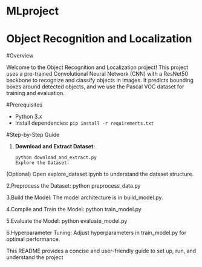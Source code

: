 # MLproject
# Object Recognition and Localization

#Overview

Welcome to the Object Recognition and Localization project! This project uses a pre-trained Convolutional Neural Network (CNN) with a ResNet50 backbone to recognize and classify objects in images. It predicts bounding boxes around detected objects, and we use the Pascal VOC dataset for training and evaluation.

#Prerequisites

- Python 3.x
- Install dependencies: `pip install -r requirements.txt`

#Step-by-Step Guide

1. **Download and Extract Dataset:**
   ```
   python download_and_extract.py
   Explore the Dataset:
(Optional) Open explore_dataset.ipynb to understand the dataset structure.

2.Preprocess the Dataset:
python preprocess_data.py

3.Build the Model:
The model architecture is in build_model.py.

4.Compile and Train the Model:
python train_model.py

5.Evaluate the Model:
python evaluate_model.py

6.Hyperparameter Tuning:
Adjust hyperparameters in train_model.py for optimal performance.


This README provides a concise and user-friendly guide to set up, run, and understand the project



